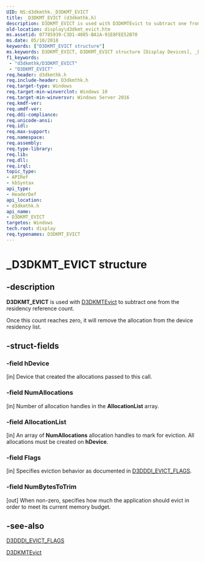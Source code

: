 ```yaml
---
UID: NS:d3dkmthk._D3DKMT_EVICT
title: _D3DKMT_EVICT (d3dkmthk.h)
description: D3DKMT_EVICT is used with D3DKMTEvict to subtract one from the residency reference count.
old-location: display\d3dkmt_evict.htm
ms.assetid: 07785939-C3D1-4085-BA1A-91E8FEE52B70
ms.date: 05/10/2018
keywords: ["D3DKMT_EVICT structure"]
ms.keywords: D3DKMT_EVICT, D3DKMT_EVICT structure [Display Devices], _D3DKMT_EVICT, d3dkmthk/D3DKMT_EVICT, display.d3dkmt_evict
f1_keywords:
 - "d3dkmthk/D3DKMT_EVICT"
 - "D3DKMT_EVICT"
req.header: d3dkmthk.h
req.include-header: D3dkmthk.h
req.target-type: Windows
req.target-min-winverclnt: Windows 10
req.target-min-winversvr: Windows Server 2016
req.kmdf-ver: 
req.umdf-ver: 
req.ddi-compliance: 
req.unicode-ansi: 
req.idl: 
req.max-support: 
req.namespace: 
req.assembly: 
req.type-library: 
req.lib: 
req.dll: 
req.irql: 
topic_type:
- APIRef
- kbSyntax
api_type:
- HeaderDef
api_location:
- d3dkmthk.h
api_name:
- D3DKMT_EVICT
targetos: Windows
tech.root: display
req.typenames: D3DKMT_EVICT
---
```


# _D3DKMT_EVICT structure


## -description


<b>D3DKMT_EVICT</b> is used with <a href="https://docs.microsoft.com/windows-hardware/drivers/ddi/d3dkmthk/nf-d3dkmthk-d3dkmtevict">D3DKMTEvict</a> to subtract one from the residency reference count.

Once this count reaches zero, it will remove the allocation from the device residency list.
  


## -struct-fields




### -field hDevice

[in] Device that created the allocations passed to this call.


### -field NumAllocations

[in] Number of allocation handles in the <b>AllocationList</b> array.


### -field AllocationList

[in] An array of <b>NumAllocations</b> allocation handles to mark for eviction. All allocations must be created on <b>hDevice</b>.


### -field Flags

[in] Specifies eviction behavior as documented in <a href="https://docs.microsoft.com/windows-hardware/drivers/ddi/d3dukmdt/ns-d3dukmdt-d3dddi_evict_flags">D3DDDI_EVICT_FLAGS</a>. 


### -field NumBytesToTrim

[out] When non-zero, specifies how much the application should evict in order to meet its current memory budget.


## -see-also




<a href="https://docs.microsoft.com/windows-hardware/drivers/ddi/d3dukmdt/ns-d3dukmdt-d3dddi_evict_flags">D3DDDI_EVICT_FLAGS</a>



<a href="https://docs.microsoft.com/windows-hardware/drivers/ddi/d3dkmthk/nf-d3dkmthk-d3dkmtevict">D3DKMTEvict</a>
 

 

